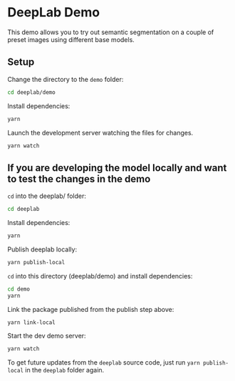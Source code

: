 # DeepLab Demo

This demo allows you to try out semantic segmentation on a couple of preset images using different base models.

## Setup

Change the directory to the `demo` folder:

```sh
cd deeplab/demo
```

Install dependencies:

```sh
yarn
```

Launch the development server watching the files for changes.

```sh
yarn watch
```

## If you are developing the model locally and want to test the changes in the demo

`cd` into the deeplab/ folder:

```sh
cd deeplab
```

Install dependencies:

```sh
yarn
```

Publish deeplab locally:

```sh
yarn publish-local
```

`cd` into this directory (deeplab/demo) and install dependencies:

```sh
cd demo
yarn
```

Link the package published from the publish step above:

```sh
yarn link-local
```

Start the dev demo server:
```sh
yarn watch
```

To get future updates from the `deeplab` source code, just run `yarn publish-local` in the `deeplab`
folder again.

